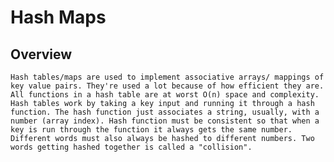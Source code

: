 # Hash Maps

## Overview
    Hash tables/maps are used to implement associative arrays/ mappings of key value pairs. They're used a lot because of how efficient they are. All functions in a hash table are at worst O(n) space and complexity. Hash tables work by taking a key input and running it through a hash function. The hash function just associates a string, usually, with a number (array index). Hash function must be consistent so that when a key is run through the function it always gets the same number. Different words must also always be hashed to different numbers. Two words getting hashed together is called a "collision".